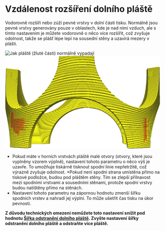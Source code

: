 Vzdálenost rozšíření dolního pláště
====
Vodorovně rozšíří nebo zúží pevné vrstvy v dolní části tisku. Normálně jsou pevné vrstvy generovány pouze v oblastech, kde je nad nimi vzduch, ale s tímto nastavením je můžete vodorovně o něco více rozšířit, což zvyšuje odolnost, takže se plášť lépe lepí na sousední stěny a uzavírá mezery v plášti.

![Jak pláště (žluté části) normálně vypadají](../../../articles/images/expand_skins_expand_distance_original.png)
![Pláště rozšířeny o 1 mm](../../../articles/images/expand_skins_expand_distance_1mm.png)

* Pokud máte v horních vrstvách pláště malé otvory (otvory, které jsou vyplněny vzorem výplně), nastavení tohoto parametru o něco výš je uzavře. To umožňuje tiskárně tisknout spodní linie nepřetržitě, což výrazně zvyšuje odolnost.
*Pokud není spodní strana umístěna přímo na tiskové podložce, budou pod pláštěm stěny. Tím se zlepší přilnavost mezi spodními vrstvami a sousedními stěnami, protože spodní vrstvy budou natištěny přímo na stěnách.
* Nastavení tohoto parametru na zápornou hodnotu zmenší šířku spodních vrstev a nahradí jej výplní. To může ušetřit čas tisku na úkor pevnosti.

**Z důvodu technických omezení nemůžete toto nastavení snížit pod hodnotu [Šířka odstranění dolního pláště](bottom_skin_preshrink.md). Zvyšte nastavení šířky odstranění dolního pláště a odstraňte více pláště.**
